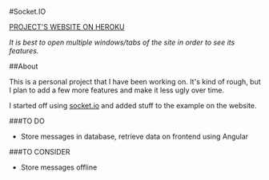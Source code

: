 #Socket.IO

[PROJECT'S WEBSITE ON HEROKU](https://socket-jon.herokuapp.com/)

*It is best to open multiple windows/tabs of the site in order to see its features.*

##About

This is a personal project that I have been working on. It's kind of rough, but I plan to add a few more features and make it less ugly over time.

I started off using [socket.io](http://socket.io/) and added stuff to the example on the website.


###TO DO
- Store messages in database, retrieve data on frontend using Angular

###TO CONSIDER
- Store messages offline

